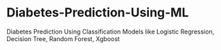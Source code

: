 # Diabetes-Prediction-Using-ML
Diabetes Prediction Using Classification Models like Logistic Regression, Decision Tree, Random Forest, Xgboost
